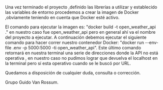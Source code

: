 Una vez terminado el proyecto ,definido las librerías a utilizar y establecido las variables de entorno procedemos a crear la imagen de Docker ,obviamente teniendo en cuenta que Docker esté activo.

El comando para ejecutar la imagen es: "docker build -t open_weather_api ." en nuestro caso fue open_weather_api pero en general ahí va el 
nombre del proyecto a ejecutar. 
A continuación debemos ejecutar el siguiente comando para hacer correr 
nuestro contenedor Docker: "docker run --env-file .env -p 5000:5000 -ti open_weather_api". 
Este último comando retornará en nuestra terminal una serie de direcciones donde la API 
no está operativa , en nuestro caso no pudimos lograr que devuelva el localhost en la terminal 
pero sí esta operativo cuando se le buscó por URL.

Quedamos a disposición de cualquier duda, consulta o corrección.

Grupo Guido Van Rossum.
